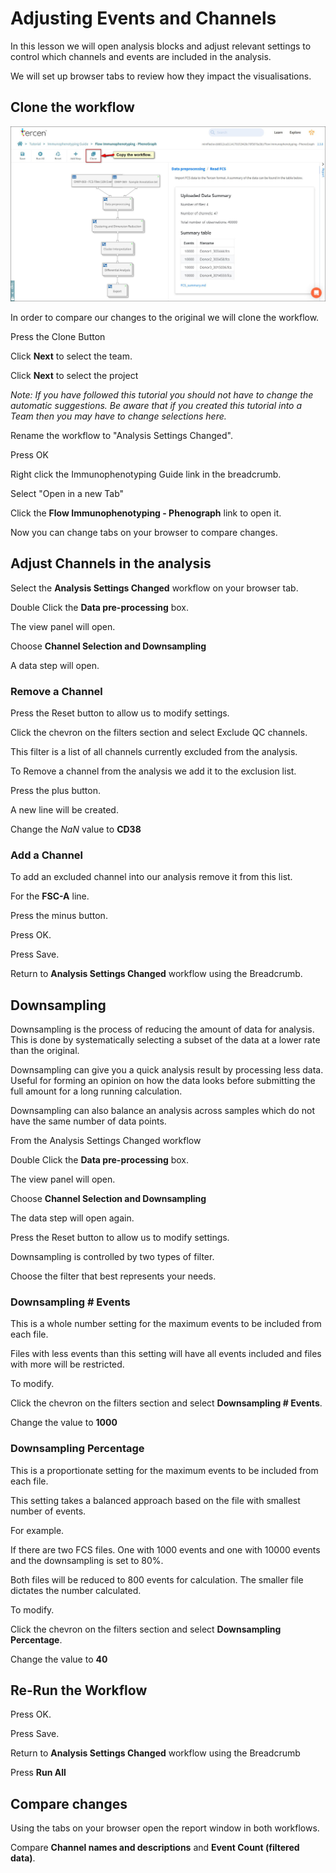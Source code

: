 # Adjusting Events and Channels

In this lesson we will open analysis blocks and adjust relevant settings to control which channels and events are included in the analysis.

We will set up browser tabs to review how they impact the visualisations.

## Clone the workflow

![Screenshot](docs/images/2_clone_workflow.jpg)

In order to compare our changes to the original we will clone the workflow.

Press the Clone Button

Click **Next** to select the team.

Click **Next** to select the project

*Note: If you have followed this tutorial you should not have to change the automatic suggestions. Be aware that if you created this tutorial into a Team then you may have to change selections here.*

Rename the workflow to "Analysis Settings Changed".

Press OK

Right click the Immunophenotyping Guide link in the breadcrumb.

Select "Open in a new Tab"

Click the **Flow Immunophenotyping - Phenograph** link to open it.

Now you can change tabs on your browser to compare changes.

## Adjust Channels in the analysis

Select the **Analysis Settings Changed** workflow on your browser tab.

Double Click the **Data pre-processing** box.

The view panel will open.

Choose **Channel Selection and Downsampling**

A data step will open.

### Remove a Channel

Press the Reset button to allow us to modify settings.

Click the chevron on the filters section and select Exclude QC channels.

This filter is a list of all channels currently excluded from the analysis.

To Remove a channel from the analysis we add it to the exclusion list.

Press the plus button.

A new line will be created.

Change the *NaN* value to **CD38**

### Add a Channel

To add an excluded channel into our analysis remove it from this list.

For the **FSC-A** line.

Press the minus button.

Press OK.

Press Save.

Return to **Analysis Settings Changed** workflow using the Breadcrumb.

## Downsampling

Downsampling is the process of reducing the amount of data for analysis. This is done by systematically selecting a subset of the data at a lower rate than the original.

Downsampling can give you a quick analysis result by processing less data. Useful for forming an opinion on how the data looks before submitting the full amount for a long running calculation.

Downsampling can also balance an analysis across samples which do not have the same number of data points.

From the Analysis Settings Changed workflow

Double Click the **Data pre-processing** box.

The view panel will open.

Choose **Channel Selection and Downsampling**

The data step will open again.

Press the Reset button to allow us to modify settings.

Downsampling is controlled by two types of filter.

Choose the filter that best represents your needs.

### Downsampling # Events

This is a whole number setting for the maximum events to be included from each file.

Files with less events than this setting will have all events included and files with more will be restricted.

To modify.

Click the chevron on the filters section and select **Downsampling # Events**.

Change the value to **1000**

### Downsampling Percentage

This is a proportionate setting for the maximum events to be included from each file.

This setting takes a balanced approach based on the file with smallest number of events.

For example.

If there are two FCS files. One with 1000 events and one with 10000 events and the downsampling is set to 80%.

Both files will be reduced to 800 events for calculation. The smaller file dictates the number calculated.

To modify.

Click the chevron on the filters section and select **Downsampling Percentage**.

Change the value to **40**

## Re-Run the Workflow

Press OK.

Press Save.

Return to **Analysis Settings Changed** workflow using the Breadcrumb

Press **Run All**

## Compare changes

Using the tabs on your browser open the report window in both workflows.

Compare **Channel names and descriptions** and **Event Count (filtered data)**.
